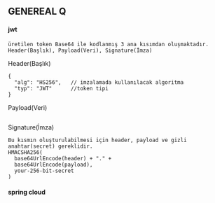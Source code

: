 ## GENEREAL Q

#### jwt
```
üretilen token Base64 ile kodlanmış 3 ana kısımdan oluşmaktadır. Header(Başlık), Payload(Veri), Signature(İmza) 
```
Header(Başlık)
```
{
  "alg": "HS256",   // imzalamada kullanılacak algoritma
  "typ": "JWT"      //token tipi
}

```
Payload(Veri)
```

```
Signature(İmza) 
```
Bu kısmın oluşturulabilmesi için header, payload ve gizli anahtar(secret) gereklidir.
HMACSHA256(
  base64UrlEncode(header) + "." +
  base64UrlEncode(payload),
  your-256-bit-secret
)

```

#### spring cloud
```

```
####
```

```
####
```

```
